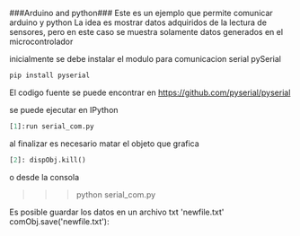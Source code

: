 ###Arduino and python###
Este es un ejemplo que permite comunicar arduino y python
La idea es mostrar datos adquiridos de la lectura de sensores, pero en este caso se muestra solamente datos generados en el microcontrolador

inicialmente se debe instalar el modulo para comunicacion serial pySerial 

```python
pip install pyserial
```
El codigo fuente se puede encontrar en  https://github.com/pyserial/pyserial


se puede ejecutar en IPython
```python
[1]:run serial_com.py
```
al finalizar es necesario matar el objeto que grafica

```python
[2]: dispObj.kill()
```

o desde la consola

>>>python serial_com.py


Es posible guardar los datos en un archivo txt  'newfile.txt'
comObj.save('newfile.txt'):
